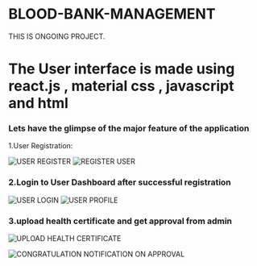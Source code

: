 # BLOOD-BANK-MANAGEMENT 
THIS IS ONGOING PROJECT.
# The User interface is made using react.js , material css , javascript and html
### Lets have the glimpse of the major feature of the application
1.User Registration:

 ![USER REGISTER](https://user-images.githubusercontent.com/48153639/56752433-defe8e00-67a5-11e9-9420-f539e9d3bf4f.png)
![REGISTER USER](https://user-images.githubusercontent.com/48153639/56752560-2dac2800-67a6-11e9-84b6-27ae346e9355.png)
### 2.Login to User Dashboard after successful registration
![USER LOGIN](https://user-images.githubusercontent.com/48153639/56753161-95af3e00-67a7-11e9-9463-ee0ee07820b2.png)
![USER PROFILE](https://user-images.githubusercontent.com/48153639/56753176-a19b0000-67a7-11e9-97e9-d8fb3a8f8fff.png)
### 3.upload health certificate and get approval from admin

![UPLOAD HEALTH CERTIFICATE](https://user-images.githubusercontent.com/48153639/56753434-2c7bfa80-67a8-11e9-8d27-99e9033b8023.png)

![CONGRATULATION NOTIFICATION ON APPROVAL](https://user-images.githubusercontent.com/48153639/56753830-115dba80-67a9-11e9-8ffe-6501b920f6ae.png)
